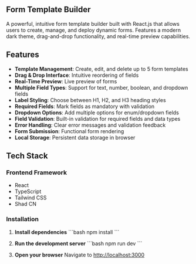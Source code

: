 ## Form Template Builder

A powerful, intuitive form template builder built with React.js that allows users to create, manage, and deploy dynamic forms. Features a modern dark theme, drag-and-drop functionality, and real-time preview capabilities.

## Features
- **Template Management**: Create, edit, and delete up to 5 form templates
- **Drag & Drop Interface**: Intuitive reordering of fields
- **Real-Time Preview**: Live preview of forms
- **Multiple Field Types**: Support for text, number, boolean, and dropdown fields
- **Label Styling**: Choose between H1, H2, and H3 heading styles
- **Required Fields**: Mark fields as mandatory with validation
- **Dropdown Options**: Add multiple options for enum/dropdown fields
- **Field Validation**: Built-in validation for required fields and data types
- **Error Handling**: Clear error messages and validation feedback
- **Form Submission**: Functional form rendering
- **Local Storage**: Persistent data storage in browser

## Tech Stack

### **Frontend Framework**
- React
- TypeScript
-  Tailwind CSS
-  Shad CN

### **Installation**

1. **Install dependencies**
   \`\`\`bash
   npm install
   \`\`\`

3. **Run the development server**
   \`\`\`bash
   npm run dev
   \`\`\`

5. **Open your browser**
   Navigate to [http://localhost:3000](http://localhost:3000)
